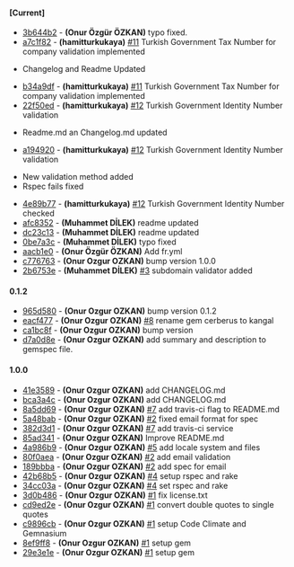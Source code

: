 
#### [Current]
 * [3b644b2](../../commit/3b644b2) - __(Onur Özgür ÖZKAN)__ typo fixed.
 * [a7c1f82](../../commit/a7c1f82) - __(hamitturkukaya)__ [#11](../../issues/11) Turkish Government Tax Number for company validation implemented

- Changelog and Readme Updated

 * [b34a9df](../../commit/b34a9df) - __(hamitturkukaya)__ [#11](../../issues/11) Turkish Government Tax Number for company validation implemented
 * [22f50ed](../../commit/22f50ed) - __(hamitturkukaya)__ [#12](../../issues/12) Turkish Government Identity Number validation

- Readme.md an Changelog.md updated

 * [a194920](../../commit/a194920) - __(hamitturkukaya)__ [#12](../../issues/12) Turkish Government Identity Number validation

- New validation method added
- Rspec fails fixed

 * [4e89b77](../../commit/4e89b77) - __(hamitturkukaya)__ [#12](../../issues/12) Turkish Government Identity Number checked
 * [afc8352](../../commit/afc8352) - __(Muhammet DİLEK)__ readme updated
 * [dc23c13](../../commit/dc23c13) - __(Muhammet DİLEK)__ readme updated
 * [0be7a3c](../../commit/0be7a3c) - __(Muhammet DİLEK)__ typo fixed
 * [aacb1e0](../../commit/aacb1e0) - __(Onur Özgür ÖZKAN)__ Add fr.yml
 * [c776763](../../commit/c776763) - __(Onur Ozgur OZKAN)__ bump version 1.0.0
 * [2b6753e](../../commit/2b6753e) - __(Muhammet DİLEK)__ [#3](../../issues/3) subdomain validator added

#### 0.1.2
 * [965d580](../../commit/965d580) - __(Onur Ozgur OZKAN)__ bump version 0.1.2
 * [eacf477](../../commit/eacf477) - __(Onur Ozgur OZKAN)__ [#8](../../issues/8) rename gem cerberus to kangal
 * [ca1bc8f](../../commit/ca1bc8f) - __(Onur Ozgur OZKAN)__ bump version
 * [d7a0d8e](../../commit/d7a0d8e) - __(Onur Ozgur OZKAN)__ add summary and description to gemspec file.

#### 1.0.0
 * [41e3589](../../commit/41e3589) - __(Onur Ozgur OZKAN)__ add CHANGELOG.md
 * [bca3a4c](../../commit/bca3a4c) - __(Onur Ozgur OZKAN)__ add CHANGELOG.md
 * [8a5dd69](../../commit/8a5dd69) - __(Onur Ozgur OZKAN)__ [#7](../../issues/7) add travis-ci flag to README.md
 * [5a48bab](../../commit/5a48bab) - __(Onur Ozgur OZKAN)__ [#2](../../issues/2) fixed email format for spec
 * [382d3d1](../../commit/382d3d1) - __(Onur Ozgur OZKAN)__ [#7](../../issues/7) add travis-ci service
 * [85ad341](../../commit/85ad341) - __(Onur Ozgur OZKAN)__ Improve README.md
 * [4a986b9](../../commit/4a986b9) - __(Onur Ozgur OZKAN)__ [#5](../../issues/5) add locale system and files
 * [80f0aea](../../commit/80f0aea) - __(Onur Ozgur OZKAN)__ [#2](../../issues/2) add email validation
 * [189bbba](../../commit/189bbba) - __(Onur Ozgur OZKAN)__ [#2](../../issues/2) add spec for email
 * [42b68b5](../../commit/42b68b5) - __(Onur Ozgur OZKAN)__ [#4](../../issues/4) setup rspec and rake
 * [34cc03a](../../commit/34cc03a) - __(Onur Ozgur OZKAN)__ [#4](../../issues/4) set rspec and rake
 * [3d0b486](../../commit/3d0b486) - __(Onur Ozgur OZKAN)__ [#1](../../issues/1) fix license.txt
 * [cd9ed2e](../../commit/cd9ed2e) - __(Onur Ozgur OZKAN)__ [#1](../../issues/1) convert double quotes to single quotes
 * [c9896cb](../../commit/c9896cb) - __(Onur Ozgur OZKAN)__ [#1](../../issues/1) setup Code Climate and Gemnasium
 * [8ef9ff8](../../commit/8ef9ff8) - __(Onur Ozgur OZKAN)__ [#1](../../issues/1) setup gem
 * [29e3e1e](../../commit/29e3e1e) - __(Onur Ozgur OZKAN)__ [#1](../../issues/1) setup gem
